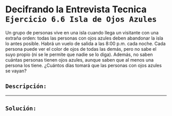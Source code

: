 # Decifrando la Entrevista Tecnica `Ejercicio 6.6 Isla de Ojos Azules`

Un grupo de personas vive en una isla cuando llega un visitante con una extraña orden: todas las personas con ojos azules deben abandonar la isla lo antes posible. Habrá un vuelo de salida a las 8:00 p.m. cada noche. Cada persona puede ver el color de ojos de todas las demás, pero no sabe el suyo propio (ni se le permite que nadie se lo diga). Además, no saben cuántas personas tienen ojos azules, aunque saben que al menos una persona los tiene. ¿Cuántos días tomará que las personas con ojos azules se vayan?

## `Descripción:`

---

## `Solución:`
